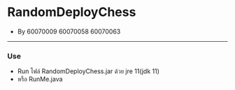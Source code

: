 # RandomDeployChess
* By 60070009 60070058 60070063
---

### Use
* Run ไฟล์ RandomDeployChess.jar ด้วย jre 11(jdk 11) 
* หรือ RunMe.java

